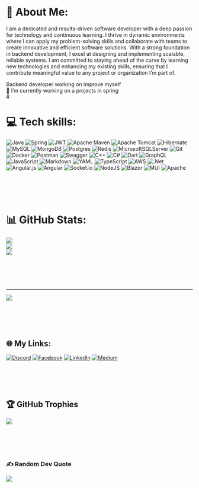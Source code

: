 # 💫 About Me:
I am a dedicated and results-driven software developer with a deep passion for technology and continuous learning. I thrive in dynamic environments where I can apply my problem-solving skills and collaborate with teams to create innovative and efficient software solutions. With a strong foundation in backend development, I excel at designing and implementing scalable, reliable systems. I am committed to staying ahead of the curve by learning new technologies and enhancing my existing skills, ensuring that I contribute meaningful value to any project or organization I’m part of.

Backend developer working on improve myself <br>🔭 I’m currently working on a projects in spring <br>
#<br>
# 💻 Tech skills:
![Java](https://img.shields.io/badge/java-%23ED8B00.svg?style=for-the-badge&logo=openjdk&logoColor=white) ![Spring](https://img.shields.io/badge/spring-%236DB33F.svg?style=for-the-badge&logo=spring&logoColor=white) ![JWT](https://img.shields.io/badge/JWT-black?style=for-the-badge&logo=JSON%20web%20tokens) ![Apache Maven](https://img.shields.io/badge/Apache%20Maven-C71A36?style=for-the-badge&logo=Apache%20Maven&logoColor=white) ![Apache Tomcat](https://img.shields.io/badge/apache%20tomcat-%23F8DC75.svg?style=for-the-badge&logo=apache-tomcat&logoColor=black) ![Hibernate](https://img.shields.io/badge/Hibernate-59666C?style=for-the-badge&logo=Hibernate&logoColor=white) ![MySQL](https://img.shields.io/badge/mysql-4479A1.svg?style=for-the-badge&logo=mysql&logoColor=white) ![MongoDB](https://img.shields.io/badge/MongoDB-%234ea94b.svg?style=for-the-badge&logo=mongodb&logoColor=white) ![Postgres](https://img.shields.io/badge/postgres-%23316192.svg?style=for-the-badge&logo=postgresql&logoColor=white) ![Redis](https://img.shields.io/badge/redis-%23DD0031.svg?style=for-the-badge&logo=redis&logoColor=white) ![MicrosoftSQLServer](https://img.shields.io/badge/Microsoft%20SQL%20Server-CC2927?style=for-the-badge&logo=microsoft%20sql%20server&logoColor=white) ![Git](https://img.shields.io/badge/git-%23F05033.svg?style=for-the-badge&logo=git&logoColor=white)  ![Docker](https://img.shields.io/badge/docker-%230db7ed.svg?style=for-the-badge&logo=docker&logoColor=white) ![Postman](https://img.shields.io/badge/Postman-FF6C37?style=for-the-badge&logo=postman&logoColor=white) ![Swagger](https://img.shields.io/badge/-Swagger-%23Clojure?style=for-the-badge&logo=swagger&logoColor=white) ![C++](https://img.shields.io/badge/c++-%2300599C.svg?style=for-the-badge&logo=c%2B%2B&logoColor=white) ![C#](https://img.shields.io/badge/c%23-%23239120.svg?style=for-the-badge&logo=csharp&logoColor=white) ![Dart](https://img.shields.io/badge/dart-%230175C2.svg?style=for-the-badge&logo=dart&logoColor=white) ![GraphQL](https://img.shields.io/badge/-GraphQL-E10098?style=for-the-badge&logo=graphql&logoColor=white) ![JavaScript](https://img.shields.io/badge/javascript-%23323330.svg?style=for-the-badge&logo=javascript&logoColor=%23F7DF1E) ![Markdown](https://img.shields.io/badge/markdown-%23000000.svg?style=for-the-badge&logo=markdown&logoColor=white) ![YAML](https://img.shields.io/badge/yaml-%23ffffff.svg?style=for-the-badge&logo=yaml&logoColor=151515) ![TypeScript](https://img.shields.io/badge/typescript-%23007ACC.svg?style=for-the-badge&logo=typescript&logoColor=white) ![AWS](https://img.shields.io/badge/AWS-%23FF9900.svg?style=for-the-badge&logo=amazon-aws&logoColor=white) ![.Net](https://img.shields.io/badge/.NET-5C2D91?style=for-the-badge&logo=.net&logoColor=white) ![Angular.js](https://img.shields.io/badge/angular.js-%23E23237.svg?style=for-the-badge&logo=angularjs&logoColor=white) ![Angular](https://img.shields.io/badge/angular-%23DD0031.svg?style=for-the-badge&logo=angular&logoColor=white) ![Socket.io](https://img.shields.io/badge/Socket.io-black?style=for-the-badge&logo=socket.io&badgeColor=010101) ![NodeJS](https://img.shields.io/badge/node.js-6DA55F?style=for-the-badge&logo=node.js&logoColor=white) ![Blazor](https://img.shields.io/badge/blazor-%235C2D91.svg?style=for-the-badge&logo=blazor&logoColor=white) ![MUI](https://img.shields.io/badge/MUI-%230081CB.svg?style=for-the-badge&logo=mui&logoColor=white) ![Apache](https://img.shields.io/badge/apache-%23D42029.svg?style=for-the-badge&logo=apache&logoColor=white) 
# <br>
# 📊 GitHub Stats:
![](https://github-readme-stats.vercel.app/api?username=sameer11001&theme=dark&hide_border=false&include_all_commits=true&count_private=false)<br/>
![](https://github-readme-streak-stats.herokuapp.com/?user=sameer11001&theme=dark&hide_border=false)<br/>
![](https://github-readme-stats.vercel.app/api/top-langs/?username=sameer11001&theme=dark&hide_border=false&include_all_commits=true&count_private=false&layout=compact)
# <br>
---
[![](https://visitcount.itsvg.in/api?id=sameer11001&icon=0&color=0)](https://visitcount.itsvg.in)
# <br>
## 🌐 My Links:
[![Discord](https://img.shields.io/badge/Discord-%237289DA.svg?logo=discord&logoColor=white)]([https://discord.gg/SameerAlhajeid](https://www.linkedin.com/in/sameer-al-haj-eid/)) [![Facebook](https://img.shields.io/badge/Facebook-%231877F2.svg?logo=Facebook&logoColor=white)](https://facebook.com/sameeralhajeid) [![LinkedIn](https://img.shields.io/badge/LinkedIn-%230077B5.svg?logo=linkedin&logoColor=white)](https://linkedin.com/in/SameerAlHajEid) [![Medium](https://img.shields.io/badge/Medium-12100E?logo=medium&logoColor=white)](https://medium.com/@SameeralhajeidProg) 
# <br>
## 🏆 GitHub Trophies
![](https://github-profile-trophy.vercel.app/?username=asdasd&theme=radical&no-frame=false&no-bg=true&margin-w=4)
# <br>
### ✍️ Random Dev Quote
![](https://quotes-github-readme.vercel.app/api?type=horizontal&theme=radical)



  
<!-- Proudly created with GPRM ( https://gprm.itsvg.in ) -->
